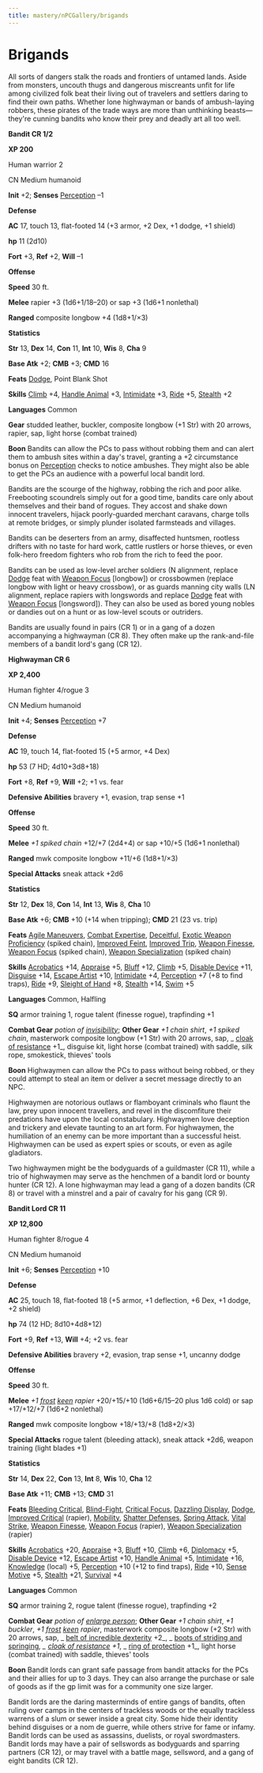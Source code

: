 ```yaml
---
title: mastery/nPCGallery/brigands
---
```

# Brigands

All sorts of dangers stalk the roads and frontiers of untamed lands. Aside from monsters, uncouth thugs and dangerous miscreants unfit for life among civilized folk beat their living out of travelers and settlers daring to find their own paths. Whether lone highwayman or bands of ambush-laying robbers, these pirates of the trade ways are more than unthinking beasts—they're cunning bandits who know their prey and deadly art all too well.

**Bandit CR 1/2**

**XP 200**

Human warrior 2

CN Medium humanoid

**Init** +2; **Senses** [Perception](../../skills/perception.md#_perception) –1

**Defense**

**AC** 17, touch 13, flat-footed 14 (+3 armor, +2 Dex, +1 dodge, +1 shield)

**hp** 11 (2d10)

**Fort** +3, **Ref** +2, **Will** –1

**Offense**

**Speed** 30 ft.

**Melee** rapier +3 (1d6+1/18–20) or sap +3 (1d6+1 nonlethal)

**Ranged** composite longbow +4 (1d8+1/×3)

**Statistics**

**Str** 13, **Dex** 14, **Con** 11, **Int** 10, **Wis** 8, **Cha** 9

**Base Atk** +2; **CMB** +3; **CMD** 16

**Feats** [Dodge](../../feats.md#_dodge), Point Blank Shot

**Skills** [Climb](../../skills/climb.md#_climb) +4, [Handle Animal](../../skills/handleAnimal.md#_handle-animal) +3, [Intimidate](../../skills/intimidate.md#_intimidate) +3, [Ride](../../skills/ride.md#_ride) +5, [Stealth](../../skills/stealth.md#_stealth) +2

**Languages** Common

**Gear** studded leather, buckler, composite longbow (+1 Str) with 20 arrows, rapier, sap, light horse (combat trained)

**Boon** Bandits can allow the PCs to pass without robbing them and can alert them to ambush sites within a day's travel, granting a +2 circumstance bonus on [Perception](../../skills/perception.md#_perception) checks to notice ambushes. They might also be able to get the PCs an audience with a powerful local bandit lord.

Bandits are the scourge of the highway, robbing the rich and poor alike. Freebooting scoundrels simply out for a good time, bandits care only about themselves and their band of rogues. They accost and shake down innocent travelers, hijack poorly-guarded merchant caravans, charge tolls at remote bridges, or simply plunder isolated farmsteads and villages.

Bandits can be deserters from an army, disaffected huntsmen, rootless drifters with no taste for hard work, cattle rustlers or horse thieves, or even folk-hero freedom fighters who rob from the rich to feed the poor.

Bandits can be used as low-level archer soldiers (N alignment, replace [Dodge](../../feats.md#_dodge) feat with [Weapon Focus](../../feats.md#_weapon-focus) [longbow]) or crossbowmen (replace longbow with light or heavy crossbow), or as guards manning city walls (LN alignment, replace rapiers with longswords and replace [Dodge](../../feats.md#_dodge) feat with [Weapon Focus](../../feats.md#_weapon-focus) [longsword]). They can also be used as bored young nobles or dandies out on a hunt or as low-level scouts or outriders.

Bandits are usually found in pairs (CR 1) or in a gang of a dozen accompanying a highwayman (CR 8). They often make up the rank-and-file members of a bandit lord's gang (CR 12).

**Highwayman CR 6**

**XP 2,400**

Human fighter 4/rogue 3

CN Medium humanoid

**Init** +4; **Senses** [Perception](../../skills/perception.md#_perception) +7

**Defense**

**AC** 19, touch 14, flat-footed 15 (+5 armor, +4 Dex)

**hp** 53 (7 HD; 4d10+3d8+18)

**Fort** +8, **Ref** +9, **Will** +2; +1 vs. fear

**Defensive Abilities** bravery +1, evasion, trap sense +1

**Offense**

**Speed** 30 ft.

**Melee** _+1 spiked chain_ +12/+7 (2d4+4) or sap +10/+5 (1d6+1 nonlethal)

**Ranged** mwk composite longbow +11/+6 (1d8+1/×3)

**Special Attacks** sneak attack +2d6

**Statistics**

**Str** 12, **Dex** 18, **Con** 14, **Int** 13, **Wis** 8, **Cha** 10

**Base Atk** +6; **CMB** +10 (+14 when tripping); **CMD** 21 (23 vs. trip)

**Feats** [Agile Maneuvers](../../feats.md#_agile-maneuvers), [Combat Expertise](../../feats.md#_combat-expertise), [Deceitful](../../feats.md#_deceitful), [Exotic Weapon Proficiency](../../feats.md#_exotic-weapon-proficiency) (spiked chain), [Improved Feint](../../feats.md#_improved-feint), [Improved Trip](../../feats.md#_improved-trip), [Weapon Finesse](../../feats.md#_weapon-finesse), [Weapon Focus](../../feats.md#_weapon-focus) (spiked chain), [Weapon Specialization](../../feats.md#_weapon-specialization) (spiked chain)

**Skills** [Acrobatics](../../skills/acrobatics.md#_acrobatics) +14, [Appraise](../../skills/appraise.md#_appraise) +5, [Bluff](../../skills/bluff.md#_bluff) +12, [Climb](../../skills/climb.md#_climb) +5, [Disable Device](../../skills/disableDevice.md#_disable-device) +11, [Disguise](../../skills/disguise.md#_disguise) +14, [Escape Artist](../../skills/escapeArtist.md#_escape-artist) +10, [Intimidate](../../skills/intimidate.md#_intimidate) +4, [Perception](../../skills/perception.md#_perception) +7 (+8 to find traps), [Ride](../../skills/ride.md#_ride) +9, [Sleight of Hand](../../skills/sleightOfHand.md#_sleight-of-hand) +8, [Stealth](../../skills/stealth.md#_stealth) +14, [Swim](../../skills/swim.md#_swim) +5

**Languages** Common, Halfling

**SQ** armor training 1, rogue talent (finesse rogue), trapfinding +1

**Combat Gear** _potion of [invisibility](../../spells/invisibility.md#_invisibility)_; **Other Gear** _+1 chain shirt_, _+1 spiked chain_, masterwork composite longbow (+1 Str) with 20 arrows, sap, _ [cloak of resistance](../../magicItems/wondrousItems.md#_cloak-of-resistance) +1_, disguise kit, light horse (combat trained) with saddle, silk rope, smokestick, thieves' tools

**Boon** Highwaymen can allow the PCs to pass without being robbed, or they could attempt to steal an item or deliver a secret message directly to an NPC.

Highwaymen are notorious outlaws or flamboyant criminals who flaunt the law, prey upon innocent travellers, and revel in the discomfiture their predations have upon the local constabulary. Highwaymen love deception and trickery and elevate taunting to an art form. For highwaymen, the humiliation of an enemy can be more important than a successful heist. Highwaymen can be used as expert spies or scouts, or even as agile gladiators.

Two highwaymen might be the bodyguards of a guildmaster (CR 11), while a trio of highwaymen may serve as the henchmen of a bandit lord or bounty hunter (CR 12). A lone highwayman may lead a gang of a dozen bandits (CR 8) or travel with a minstrel and a pair of cavalry for his gang (CR 9).

**Bandit Lord CR 11**

**XP 12,800**

Human fighter 8/rogue 4

CN Medium humanoid

**Init** +6; **Senses** [Perception](../../skills/perception.md#_perception) +10

**Defense**

**AC** 25, touch 18, flat-footed 18 (+5 armor, +1 deflection, +6 Dex, +1 dodge, +2 shield)

**hp** 74 (12 HD; 8d10+4d8+12)

**Fort** +9, **Ref** +13, **Will** +4; +2 vs. fear

**Defensive Abilities** bravery +2, evasion, trap sense +1, uncanny dodge

**Offense**

**Speed** 30 ft.

**Melee** _+1 [frost](../../magicItems/weapons.md#_weapons-frost) [keen](../../magicItems/weapons.md#_weapons-keen) rapier_ +20/+15/+10 (1d6+6/15–20 plus 1d6 cold) or sap +17/+12/+7 (1d6+2 nonlethal)

**Ranged** mwk composite longbow +18/+13/+8 (1d8+2/×3)

**Special Attacks** rogue talent (bleeding attack), sneak attack +2d6, weapon training (light blades +1)

**Statistics**

**Str** 14, **Dex** 22, **Con** 13, **Int** 8, **Wis** 10, **Cha** 12

**Base Atk** +11; **CMB** +13; **CMD** 31

**Feats** [Bleeding Critical](../../feats.md#_bleeding-critical), [Blind-Fight](../../feats.md#_blind-fight), [Critical Focus](../../feats.md#_critical-focus), [Dazzling Display](../../feats.md#_dazzling-display), [Dodge](../../feats.md#_dodge), [Improved Critical](../../feats.md#_improved-critical) (rapier), [Mobility](../../feats.md#_mobility), [Shatter Defenses](../../feats.md#_shatter-defenses), [Spring Attack](../../feats.md#_spring-attack), [Vital Strike](../../feats.md#_vital-strike), [Weapon Finesse](../../feats.md#_weapon-finesse), [Weapon Focus](../../feats.md#_weapon-focus) (rapier), [Weapon Specialization](../../feats.md#_weapon-specialization) (rapier)

**Skills** [Acrobatics](../../skills/acrobatics.md#_acrobatics) +20, [Appraise](../../skills/appraise.md#_appraise) +3, [Bluff](../../skills/bluff.md#_bluff) +10, [Climb](../../skills/climb.md#_climb) +6, [Diplomacy](../../skills/diplomacy.md#_diplomacy) +5, [Disable Device](../../skills/disableDevice.md#_disable-device) +12, [Escape Artist](../../skills/escapeArtist.md#_escape-artist) +10, [Handle Animal](../../skills/handleAnimal.md#_handle-animal) +5, [Intimidate](../../skills/intimidate.md#_intimidate) +16, [Knowledge](../../skills/knowledge.md#_knowledge) (local) +5, [Perception](../../skills/perception.md#_perception) +10 (+12 to find traps), [Ride](../../skills/ride.md#_ride) +10, [Sense Motive](../../skills/senseMotive.md#_sense-motive) +5, [Stealth](../../skills/stealth.md#_stealth) +21, [Survival](../../skills/survival.md#_survival) +4

**Languages** Common

**SQ** armor training 2, rogue talent (finesse rogue), trapfinding +2

**Combat Gear** _potion of [enlarge person](../../spells/enlargePerson.md#_enlarge-person)_; **Other Gear** _+1 chain shirt_, _+1 buckler_, _+1 [frost](../../magicItems/weapons.md#_weapons-frost) [keen](../../magicItems/weapons.md#_weapons-keen) rapier_, masterwork composite longbow (+2 Str) with 20 arrows, sap, _ [belt of incredible dexterity](../../magicItems/wondrousItems.md#_belt-of-incredible-dexterity) +2_, _ [boots of striding and springing](../../magicItems/wondrousItems.md#_boots-of-striding-and-springing)_, _ [cloak of resistance](../../magicItems/wondrousItems.md#_cloak-of-resistance) +1_, _ [ring of protection](../../magicItems/rings.md#_ring-of-protection) +1_, light horse (combat trained) with saddle, thieves' tools

**Boon** Bandit lords can grant safe passage from bandit attacks for the PCs and their allies for up to 3 days. They can also arrange the purchase or sale of goods as if the gp limit was for a community one size larger.

Bandit lords are the daring masterminds of entire gangs of bandits, often ruling over camps in the centers of trackless woods or the equally trackless warrens of a slum or sewer inside a great city. Some hide their identity behind disguises or a nom de guerre, while others strive for fame or infamy. Bandit lords can be used as assassins, duelists, or royal swordmasters. Bandit lords may have a pair of sellswords as bodyguards and sparring partners (CR 12), or may travel with a battle mage, sellsword, and a gang of eight bandits (CR 12).

